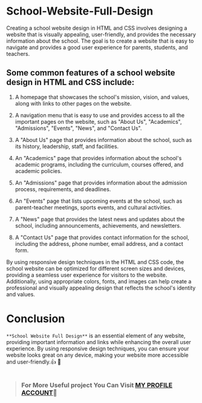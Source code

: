 # School-Website-Full-Design

Creating a school website design in HTML and CSS involves designing a website that is visually appealing, 
user-friendly, and provides the necessary information about the school. The goal is to create a website that
 is easy to navigate and provides a good user experience for parents, students, and teachers.



## Some common features of a school website design in HTML and CSS include:

1. A homepage that showcases the school's mission, vision, and values, along with links to other pages on the website.

1. A navigation menu that is easy to use and provides access to all the important pages on the website, such as "About Us", "Academics", "Admissions", "Events", "News", and "Contact Us".

1. A "About Us" page that provides information about the school, such as its history, leadership, staff, and facilities.

1. An "Academics" page that provides information about the school's academic programs, including the curriculum, courses offered, and academic policies.

1. An "Admissions" page that provides information about the admission process, requirements, and deadlines.

1. An "Events" page that lists upcoming events at the school, such as parent-teacher meetings, sports events, and cultural activities.

1. A "News" page that provides the latest news and updates about the school, including announcements, achievements, and newsletters.

1. A "Contact Us" page that provides contact information for the school, including the address, phone number, email address, and a contact form.


By using responsive design techniques in the HTML and CSS code, the school website can be optimized for different screen sizes and devices, providing a seamless user experience for visitors to the website. Additionally, using appropriate colors, fonts, and images can help create a professional and visually appealing design that reflects the school's identity and values.



# Conclusion 
`**School Website Full Design**` is an essential element of any website, providing important information and links while enhancing the overall user experience. By using responsive design techniques, you can ensure your website looks great on any device, making your website more accessible and user-friendly.:+1: :tada:


```_________________________________________________________________________________________________
```
 > ### For More Useful project You Can Visit [MY PROFILE ACCOUNT](https://github.com/omarMohammedbenzo):sparkling_heart:
